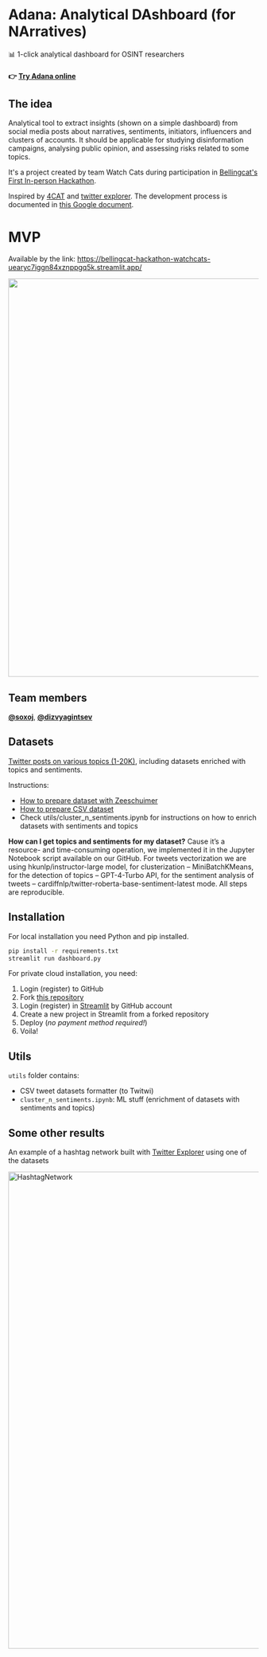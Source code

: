 # Adana: Analytical DAshboard (for NArratives)

📊 1-click analytical dashboard for OSINT researchers

####  👉 [Try Adana online](https://bellingcat-hackathon-watchcats-uearyc7iggn84xznppgq5k.streamlit.app/)

## The idea

Analytical tool to extract insights (shown on a simple dashboard) from social media posts about narratives, sentiments, initiators, influencers and clusters of accounts.
It should be applicable for studying disinformation campaigns, analysing public opinion, and assessing risks related to some topics.

It's a project created by team Watch Cats during participation in [Bellingcat's First In-person Hackathon](https://www.bellingcat.com/bellingcats-first-in-person-hackathon/). 

Inspired by [4CAT](https://4cat.nl/) and [twitter explorer](https://twitterexplorer.org/).
The development process is documented in [this Google document](https://docs.google.com/document/d/10xOgmZmvLM-BJeak-KNXzkx7H5oqnbn834-o94WbM50/edit#heading=h.m0d3jrsts18t).

# MVP

Available by the link: https://bellingcat-hackathon-watchcats-uearyc7iggn84xznppgq5k.streamlit.app/

<p align="center">
  <img src="[https://github.com/soxoj/bellingcat-hackathon-watchcats/assets/31013580/f1d86b94-f439-427e-81de-b0f8c88465c1](https://github.com/soxoj/bellingcat-hackathon-watchcats/assets/31013580/96ed6aeb-4839-4db1-a945-e5162b18e677)" height="800" />
</p>

## Team members

**[@soxoj](https://soxoj.com/)**, **[@dizvyagintsev](https://github.com/dizvyagintsev)**

## Datasets

[Twitter posts on various topics (1-20K)](https://drive.google.com/drive/u/0/folders/1GtUZkfD0cZ2xBBZ3FiDpH1Cgw_u-m1wh), including datasets enriched with topics and sentiments.

Instructions:
- [How to prepare dataset with Zeeschuimer](https://docs.google.com/document/d/19MAiqX7Vx1FcNJ44K-vSdnKDVC5gcFwtrSQiewnwW8A/edit)
- [How to prepare CSV dataset](https://docs.google.com/document/d/1TTulgfIhSEZRQODRem9ufJWXZ7tGJdHEVYSVk8Teit4/edit)
- Check utils/cluster_n_sentiments.ipynb for instructions on how to enrich datasets with sentiments and topics

**How can I get topics and sentiments for my dataset?** Cause it’s a resource- and time-consuming operation, we implemented it in the Jupyter Notebook script available on our GitHub. For tweets vectorization we are using hkunlp/instructor-large model, for clusterization – MiniBatchKMeans, for the detection of topics – GPT-4-Turbo API, for the sentiment analysis of tweets – cardiffnlp/twitter-roberta-base-sentiment-latest mode. All steps are reproducible.

## Installation

For local installation you need Python and pip installed.
```sh
pip install -r requirements.txt
streamlit run dashboard.py
```

For private cloud installation, you need:
1. Login (register) to GitHub
2. Fork [this repository](https://github.com/soxoj/bellingcat-hackathon-watchcats/fork)
3. Login (register) in [Streamlit](https://streamlit.io/) by GitHub account
4. Create a new project in Streamlit from a forked repository
5. Deploy (*no payment method required!*)
6. Voila!

## Utils

`utils` folder contains:
- CSV tweet datasets formatter (to Twitwi)
- `cluster_n_sentiments.ipynb`: ML stuff (enrichment of datasets with sentiments and topics)

## Some other results

An example of a hashtag network built with [Twitter Explorer](https://twitterexplorer.org/) using one of the datasets

<img width="958" alt="HashtagNetwork" src="https://github.com/soxoj/bellingcat-hackathon-watchcats/assets/31013580/6327e7dd-ceb1-4f26-a5b4-6961dae5957b">

